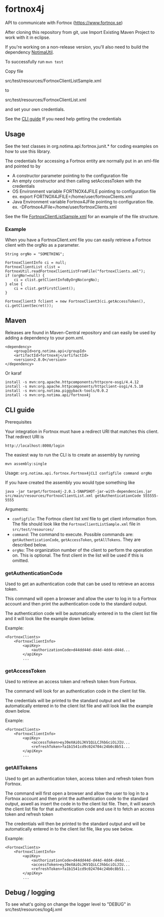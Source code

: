 # fortnox4j
API to communicate with Fortnox (https://www.fortnox.se)

After cloning this repository from git, use Import Existing Maven Project to work with it in eclipse.

If you're working on a non-release version, you'll also need to build the dependency [NotimaUtil](https://github.com/notima/NotimaUtil).

To successfully run `mvn test`

Copy file 

src/test/resources/FortnoxClientListSample.xml 

to

src/test/resources/FortnoxClientList.xml

and set your own credentials.

See the [CLI guide](#cli-guide) If you need help getting the credentials

## Usage

See the test classes in org.notima.api.fortnox.junit.* for coding examples on how to use this library.

The credentials for accessing a Fortnox entity are normally put in an xml-file and pointed to by 

* A constructor parameter pointing to the configuration file
* An empty constructor and then calling setAccessToken with the credentials
* OS Environment variable FORTNOX4JFILE pointing to configuration file
<br>ex. export FORTNOX4JFILE=/home/user/fortnoxClients.xml
* Java Environment variable Fortnox4JFile pointing to configuration file.
<br>ex. -DFortnox4JFile=/home/user/fortnoxClients.xml 

See the file [FortnoxClientListSample.xml](https://github.com/notima/fortnox4j/blob/master/src/test/resources/FortnoxClientListSample.xml) for an example of the file structure.

### Example

When you have a FortnoxClient.xml file you can easily retrieve a Fortnox client with the orgNo as a parameter.

```
String orgNo = "SOMETHING";

FortnoxClientInfo ci = null;
FortnoxClientList clist = FortnoxUtil.readFortnoxClientListFromFile("fortnoxClients.xml");
if (orgNo!=null) {
	ci = clist.getClientInfoByOrgNo(orgNo);
} else {
	ci = clist.getFirstClient();
}

FortnoxClient3 fclient = new FortnoxClient3(ci.getAccessToken(), ci.getClientSecret());

```

## Maven

Releases are found in Maven-Central repository and can easliy be used by adding a dependency to your pom.xml.

    <dependency>
        <groupId>org.notima.api</groupId>
        <artifactId>fortnox4j</artifactId>
        <version>2.0.0</version>
    </dependency>

Or karaf

	install -s mvn:org.apache.httpcomponents/httpcore-osgi/4.4.12
	install -s mvn:org.apache.httpcomponents/httpclient-osgi/4.5.10
	install -s mvn:org.notima.piggyback-tools/0.0.2
	install -s mvn:org.notima.api/fortnox4j

## CLI guide

Prerequisites

Your integration in Fortnox must have a redirect URI that matches this client. That redirect URI is

	http://localhost:8008/login

The easiest way to run the CLI is to create an assembly by running

	mvn assembly:single

Usage: `org.notima.api.fortnox.Fortnox4jCLI configfile command orgNo`

If you have created the assembly you would type something like

	java -jar target/fortnox4j-2.0.1-SNAPSHOT-jar-with-dependencies.jar src/main/resources/FortnoxClientList.xml getAuthenticationCode 555555-5555


Arguments:
- `configfile`: The Fortnox client list xml file to get client information from. The file should look like the `FortnoxClientListSample.xml` file in `src/test/resources/`
- `command`: The command to execute. Possible commands are: `getAuthenticationCode`, `getAccessToken`, `getAllTokens`. They are described below.
- `orgNo`: The organization number of the client to perform the operation on. This is optional. The first client in the list will be used if this is omitted.

### getAuthenticationCode

Used to get an authentication code that can be used to retrieve an access token.

This command will open a browser and allow the user to log in to a Fortnox account and then print the authentication code to the standard output.

The authentication code will be automatically entered in to the client list file and it will look like the example down below.

Example:

	<FortnoxClients>
        <FortnoxClientInfo>
            <apiKey>
				<authorizationCode>d44dd44d-d44d-4dd4-d44d...
			</apiKey>
			...

### getAccessToken

Used to retrieve an access token and refresh token from Fortnox.

The command will look for an authentication code in the client list file.

The credentials will be printed to the standard output and will be automatically entered in to the client list file and will look like the example down below.

Example:

	<FortnoxClients>
        <FortnoxClientInfo>
            <apiKey>
				<accessToken>eyJ0eXAiOiJKV1QiLCJhbGciOiJIU...
				<refreshToken>fa1b1541cd9c024704c24b0c8b51...
			</apiKey>
			...

### getAllTokens

Used to get an authentication token, access token and refresh token from Fortnox.

The command will first open a browser and allow the user to log in to a Fortnox account and then print the authentication code to the standard output, aswell as insert the code in to the client list file. Then, it will search the client list file for that authentication code and use it to fetch an access token and refresh token

The credentials will then be printed to the standard output and will be automatically entered in to the client list file, like you see below.

Example:

	<FortnoxClients>
        <FortnoxClientInfo>
            <apiKey>
				<authorizationCode>d44dd44d-d44d-4dd4-d44d...
				<accessToken>eyJ0eXAiOiJKV1QiLCJhbGciOiJIU...
				<refreshToken>fa1b1541cd9c024704c24b0c8b51...
			</apiKey>
			...

## Debug / logging

To see what's going on change the logger level to "DEBUG" in src/test/resources/log4j.xml
